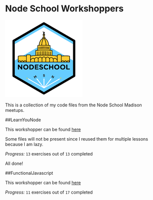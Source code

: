 # Node School Workshoppers

<img src="nodeSchoolMadison.png" height="250px"/>

This is a collection of my code files from the Node School Madison meetups. 

##LearnYouNode

This workshopper can be found [here](https://github.com/workshopper/learnyounode)

Some files will not be present since I reused them for multiple lessons because I am lazy.

*Progress:* `13` exercises out of `13` completed

All done!

##FunctionalJavascript

This workshopper can be found [here](https://github.com/timoxley/functional-javascript-workshop)

*Progress:* `11` exercises out of `17` completed
